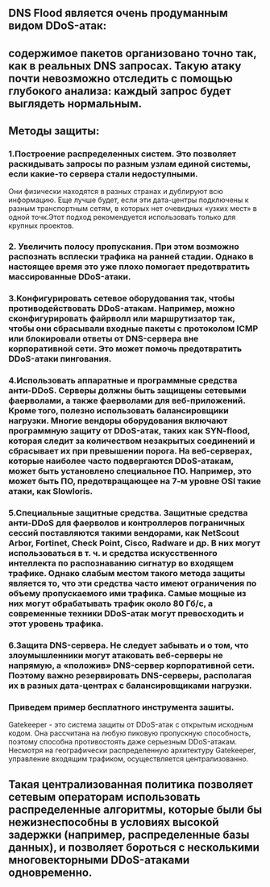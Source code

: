 ## DNS Flood является очень продуманным видом DDoS-атак:
## содержимое пакетов организовано точно так, как в реальных DNS запросах. Такую атаку почти невозможно отследить с помощью глубокого анализа: каждый запрос будет выглядеть нормальным. 

## Методы защиты: 

### 1.Построение распределенных систем. Это позволяет раскидывать запросы по разным узлам единой системы, если какие-то сервера стали недоступными. 
Они физически находятся в разных странах и дублируют всю информацию. Еще лучше будет, если эти дата-центры подключены к разным транспортным сетям, в которых нет очевидных «узких мест» в одной точк.Этот подход рекомендуется использовать только для крупных проектов. 

### 2. Увеличить полосу пропускания. При этом возможно распознать всплески трафика на ранней стадии. Однако в настоящее время это уже плохо помогает предотвратить массированные DDoS-атаки.

### 3.Конфигурировать сетевое оборудования так, чтобы противодействовать DDoS-атакам. Например, можно сконфигурировать файрволл или маршрутизатор так, чтобы они сбрасывали входные пакеты с протоколом ICMP или блокировали ответы от DNS-сервера вне корпоративной сети. Это может помочь предотвратить DDoS-атаки пингования.

### 4.Использовать аппаратные и программные средства анти-DDoS. Серверы должны быть защищены сетевыми фаерволами, а также фаерволами для веб-приложений. Кроме того, полезно использовать балансировщики нагрузки. Многие вендоры оборудования включают программную защиту от DDoS-атак, таких как SYN-flood, которая следит за количеством незакрытых соединений и сбрасывает их при превышении порога. На веб-серверах, которые наиболее часто подвергаются DDoS-атакам, может быть установлено специальное ПО. Например, это может быть ПО, предотвращающее на 7-м уровне OSI такие атаки, как Slowloris.

### 5.Специальные защитные средства. Защитные средства анти-DDoS для фаерволов и контроллеров пограничных сессий поставляются такими вендорами, как NetScout Arbor, Fortinet, Check Point, Cisco, Radware и др. В них могут использоваться в т. ч. и средства искусственного интеллекта по распознаванию сигнатур во входящем трафике. Однако слабым местом такого метода защиты является то, что эти средства часто имеют ограничения по объему пропускаемого ими трафика. Самые мощные из них могут обрабатывать трафик около 80 Гб/с, а современные техники DDoS-атак могут превосходить и этот уровень трафика.

### 6.Защита DNS-сервера. Не следует забывать и о том, что злоумышленники могут атаковать веб-серверы не напрямую, а «положив» DNS-сервер корпоративной сети. Поэтому важно резервировать DNS-серверы, располагая их в разных дата-центрах с балансировщиками нагрузки.

### Приведем пример бесплатного инструмента зашиты.
Gatekeeper - это система защиты от DDoS-атак с открытым исходным кодом. Она рассчитана на любую пиковую пропускную способность, поэтому способна противостоять даже серьезным DDoS-атакам. Несмотря на географически распределенную архитектуру Gatekeeper, управление  входящим трафиком, осуществляется  централизованно. 

## Такая централизованная политика позволяет сетевым операторам использовать распределенные алгоритмы, которые были бы нежизнеспособны в условиях высокой задержки (например, распределенные базы данных), и позволяет бороться с несколькими многовекторными DDoS-атаками одновременно.

